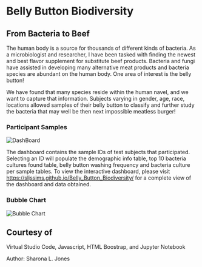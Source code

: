 # Belly Button Biodiversity

## From Bacteria to Beef
The human body is a source for thousands of different kinds of bacteria.  As a microbiologist and researcher, I have been tasked with finding the newest and best flavor supplement for substitute beef products.  Bacteria and fungi have assisted in developing many alternative meat products and bacteria species are abundant on the human body.  One area of interest is the belly button!  

We have found that many species reside within the human navel, and we want to capture that information. Subjects varying in gender, age, race, locations allowed samples of their belly button to classify and further study the bacteria that may well be then next impossible meatless burger!

### Participant Samples
![DashBoard](https://user-images.githubusercontent.com/87907584/139598779-81eb1442-08af-4863-8885-9ad09e93afe9.PNG)





The dashboard contains the sample IDs of test subjects that participated.  Selecting an ID will populate the demographic info table, top 10 bacteria cultures found table, belly button washing frequency and bacteria culture per sample tables.  To view the interactive dashboard, please visit https://sljssims.github.io/Belly_Button_Biodiversity/ for a complete view of the dashboard and data obtained.  

### Bubble Chart
![Bubble Chart](https://user-images.githubusercontent.com/87907584/139598781-4d9ec0ff-0507-4cad-bb95-7c26ec0a417c.PNG)


## Courtesy of 
Virtual Studio Code,
Javascript,
HTML Boostrap, and
Jupyter Notebook


Author: Sharona L. Jones 
